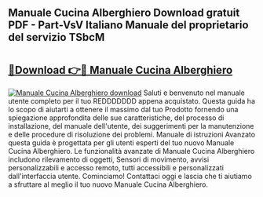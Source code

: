 ## Manuale Cucina Alberghiero Download gratuit PDF - Part-VsV Italiano Manuale del proprietario del servizio TSbcM

# <h2><a href="http://dfgdps.blite.top/?on=Manuale+Cucina+Alberghiero">🔗Download 👉🔴 Manuale Cucina Alberghiero</a></h2>

[![Manuale Cucina Alberghiero download](https://i.imgur.com/lujVjoI.png)](http://dfgdps.blite.top/?on=Manuale+Cucina+Alberghiero)
Saluti e benvenuto nel manuale utente completo per il tuo REDDDDDDD appena acquistato. Questa guida ha lo scopo di aiutarti a ottenere il massimo dal tuo Prodotto fornendo una spiegazione approfondita delle sue caratteristiche, del processo di installazione, del manuale dell'utente, dei suggerimenti per la manutenzione e delle procedure di risoluzione dei problemi. Manuale di istruzioni Avanzato questa guida è progettata per gli utenti esperti del tuo nuovo Manuale Cucina Alberghiero. Le funzionalità avanzate di Manuale Cucina Alberghiero includono rilevamento di oggetti, Sensori di movimento, avvisi personalizzabili e accesso remoto, tutti accessibili e personalizzati dall'interfaccia utente. Cominciamo! Contattaci oggi e lascia che ti aiutiamo a sfruttare al meglio il tuo nuovo Manuale Cucina Alberghiero.
